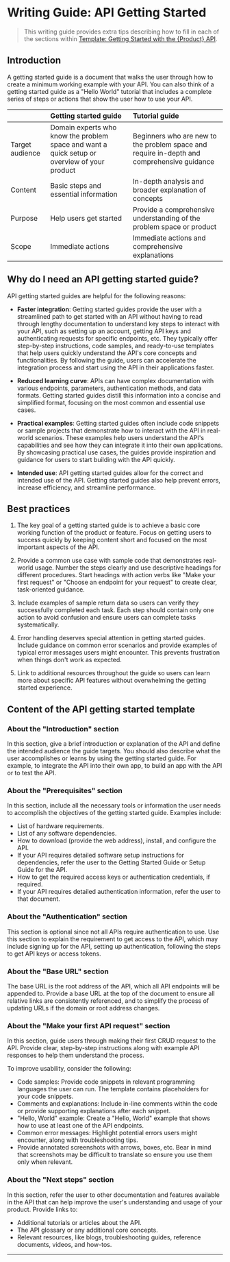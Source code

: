 # Writing Guide: API Getting Started

>This writing guide provides extra tips describing how to fill in each of the sections within [Template: Getting Started with the {Product} API](./template_api-getting-started.md).

## Introduction

A getting started guide is a document that walks the user through how to create a minimum working example with your API. You can also think of a getting started guide as a "Hello World" tutorial that includes a complete series of steps or actions that show the user how to use your API.

|   | Getting started guide | Tutorial guide |
| :---- | :---- | :---- |
| Target audience | Domain experts who know the problem space and want a quick setup or overview of your product | Beginners who are new to the problem space and require in-depth and comprehensive guidance |
| Content | Basic steps and essential information | In-depth analysis and broader explanation of concepts |
| Purpose | Help users get started  | Provide a comprehensive understanding of the problem space or product |
| Scope | Immediate actions | Immediate actions and comprehensive explanations |

## Why do I need an API getting started guide?

API getting started guides are helpful for the following reasons:

* **Faster integration**: Getting started guides provide the user with a streamlined path to get started with an API without having to read through lengthy documentation to understand key steps to interact with your API, such as setting up an account, getting API keys and authenticating requests for specific endpoints, etc. They typically offer step-by-step instructions, code samples, and ready-to-use templates that help users quickly understand the API's core concepts and functionalities. By following the guide, users can accelerate the integration process and start using the API in their applications faster.

* **Reduced learning curve**: APIs can have complex documentation with various endpoints, parameters, authentication methods, and data formats. Getting started guides distill this information into a concise and simplified format, focusing on the most common and essential use cases.

* **Practical examples**: Getting started guides often include code snippets or sample projects that demonstrate how to interact with the API in real-world scenarios. These examples help users understand the API's capabilities and see how they can integrate it into their own applications. By showcasing practical use cases, the guides provide inspiration and guidance for users to start building with the API quickly.

* **Intended use**: API getting started guides allow for the correct and intended use of the API. Getting started guides also help prevent errors, increase efficiency, and streamline performance.

## Best practices

1. The key goal of a getting started guide is to achieve a basic core working function of the product or feature. Focus on getting users to success quickly by keeping content short and focused on the most important aspects of the API.

2. Provide a common use case with sample code that demonstrates real-world usage. Number the steps clearly and use descriptive headings for different procedures. Start headings with action verbs like "Make your first request" or "Choose an endpoint for your request" to create clear, task-oriented guidance.

3. Include examples of sample return data so users can verify they successfully completed each task. Each step should contain only one action to avoid confusion and ensure users can complete tasks systematically.

4. Error handling deserves special attention in getting started guides. Include guidance on common error scenarios and provide examples of typical error messages users might encounter. This prevents frustration when things don't work as expected.

5. Link to additional resources throughout the guide so users can learn more about specific API features without overwhelming the getting started experience.

## Content of the API getting started template

### About the "Introduction" section

In this section, give a brief introduction or explanation of the API and define the intended audience the guide targets. You should also describe what the user accomplishes or learns by using the getting started guide. For example, to integrate the API into their own app, to build an app with the API or to test the API.

### About the "Prerequisites" section

In this section, include all the necessary tools or information the user needs to accomplish the objectives of the getting started guide. Examples include:

* List of hardware requirements.
* List of any software dependencies.
* How to download (provide the web address), install, and configure the API.
* If your API requires detailed software setup instructions for dependencies, refer the user to the Getting Started Guide or Setup Guide for the API.
* How to get the required access keys or authentication credentials, if required.
* If your API requires detailed authentication information, refer the user to that document.

### About the "Authentication" section

This section is optional since not all APIs require authentication to use. Use this section to explain the requirement to get access to the API, which may include signing up for the API, setting up authentication, following the steps to get API keys or access tokens.

### About the "Base URL" section

The base URL is the root address of the API, which all API endpoints will be appended to. Provide a base URL at the top of the document to ensure all relative links are consistently referenced, and to simplify the process of updating URLs if the domain or root address changes.

### About the "Make your first API request" section

In this section, guide users through making their first CRUD request to the API. Provide clear, step-by-step instructions along with example API responses to help them understand the process.

To improve usability, consider the following:

* Code samples: Provide code snippets in relevant programming languages the user can run. The template contains placeholders for your code snippets.
* Comments and explanations: Include in-line comments within the code or provide supporting explanations after each snippet.
* "Hello, World" example: Create a "Hello, World" example that shows how to use at least one of the API endpoints.
* Common error messages: Highlight potential errors users might encounter, along with troubleshooting tips.
* Provide annotated screenshots with arrows, boxes, etc. Bear in mind that screenshots may be difficult to translate so ensure you use them only when relevant.

### About the "Next steps" section

In this section, refer the user to other documentation and features available in the API that can help improve the user's understanding and usage of your product. Provide links to:

* Additional tutorials or articles about the API.
* The API glossary or any additional core concepts.
* Relevant resources, like blogs, troubleshooting guides, reference documents, videos, and how-tos.

---
